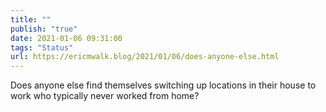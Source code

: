 ```yaml
---
title: ""
publish: "true"
date: 2021-01-06 09:31:00
tags: "Status"
url: https://ericmwalk.blog/2021/01/06/does-anyone-else.html
---
```


Does anyone else find themselves switching up locations in their house to work who typically never worked from home?